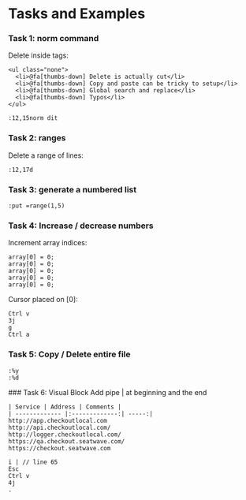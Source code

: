 # Tasks and Examples
### Task 1: norm command
Delete inside tags:
```
<ul class="none">
  <li>@fa[thumbs-down] Delete is actually cut</li>
  <li>@fa[thumbs-down] Copy and paste can be tricky to setup</li>
  <li>@fa[thumbs-down] Global search and replace</li>
  <li>@fa[thumbs-down] Typos</li>
</ul>
```

```
:12,15norm dit
```

###  Task 2: ranges
Delete a range of lines:
```
:12,17d
```
### Task 3: generate a numbered list
```
:put =range(1,5)
```

### Task 4: Increase / decrease numbers
Increment array indices:
```
array[0] = 0;
array[0] = 0;
array[0] = 0;
array[0] = 0;
array[0] = 0;
```

Cursor placed on [0]:
```
Ctrl v
3j
g
Ctrl a
```

### Task 5: Copy / Delete entire file
```
:%y
:%d
```

### Task 6: Visual Block
Add pipe | at beginning and the end
```
| Service | Address | Comments |
| ------------- |:-------------:| -----:|
http://app.checkoutlocal.com
http://api.checkoutlocal.com/
http://logger.checkoutlocal.com/
https://qa.checkout.seatwave.com/
https://checkout.seatwave.com
```

```
i | // line 65
Esc
Ctrl v
4j
.
```

